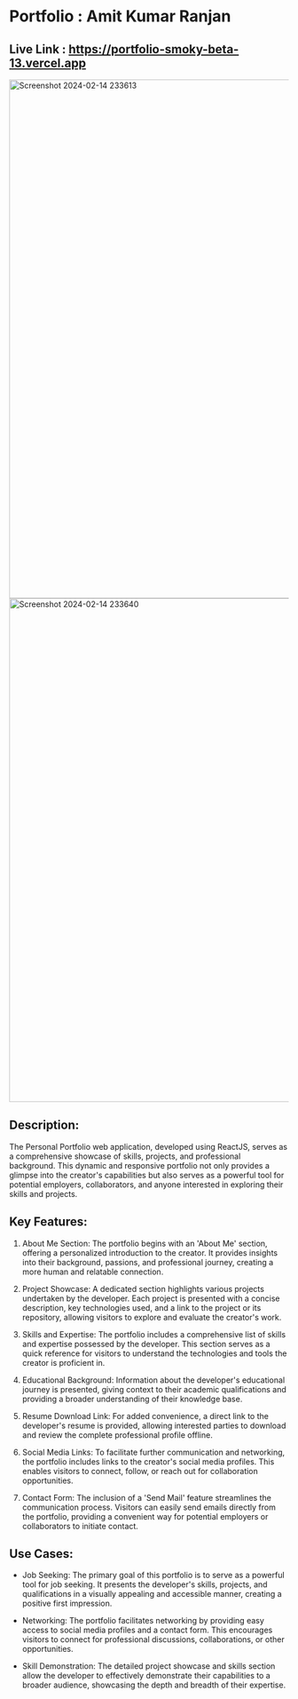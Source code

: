 # Portfolio : Amit Kumar Ranjan

## Live Link :  https://portfolio-smoky-beta-13.vercel.app
<img width="934" alt="Screenshot 2024-02-14 233613" src="https://github.com/iamakr97/portfolio/assets/122173165/a6f31990-df7b-4e56-8b7b-7e28d11c26d9">
<img width="907" alt="Screenshot 2024-02-14 233640" src="https://github.com/iamakr97/portfolio/assets/122173165/71a05cd3-7131-4051-8f22-cfa5f7e2471c">

## Description:
The Personal Portfolio web application, developed using ReactJS, serves as a comprehensive showcase of skills, projects, and professional background. This dynamic and responsive portfolio not only provides a glimpse into the creator's capabilities but also serves as a powerful tool for potential employers, collaborators, and anyone interested in exploring their skills and projects.

## Key Features:

1) About Me Section: The portfolio begins with an 'About Me' section, offering a personalized introduction to the creator. It provides insights into their background, passions, and professional journey, creating a more human and relatable connection.

2) Project Showcase: A dedicated section highlights various projects undertaken by the developer. Each project is presented with a concise description, key technologies used, and a link to the project or its repository, allowing visitors to explore and evaluate the creator's work.

3) Skills and Expertise: The portfolio includes a comprehensive list of skills and expertise possessed by the developer. This section serves as a quick reference for visitors to understand the technologies and tools the creator is proficient in.

4) Educational Background: Information about the developer's educational journey is presented, giving context to their academic qualifications and providing a broader understanding of their knowledge base.

5) Resume Download Link: For added convenience, a direct link to the developer's resume is provided, allowing interested parties to download and review the complete professional profile offline.

6) Social Media Links: To facilitate further communication and networking, the portfolio includes links to the creator's social media profiles. This enables visitors to connect, follow, or reach out for collaboration opportunities.

7) Contact Form: The inclusion of a 'Send Mail' feature streamlines the communication process. Visitors can easily send emails directly from the portfolio, providing a convenient way for potential employers or collaborators to initiate contact.

## Use Cases:

* Job Seeking: The primary goal of this portfolio is to serve as a powerful tool for job seeking. It presents the developer's skills, projects, and qualifications in a visually appealing and accessible manner, creating a positive first impression.

* Networking: The portfolio facilitates networking by providing easy access to social media profiles and a contact form. This encourages visitors to connect for professional discussions, collaborations, or other opportunities.

* Skill Demonstration: The detailed project showcase and skills section allow the developer to effectively demonstrate their capabilities to a broader audience, showcasing the depth and breadth of their expertise.

